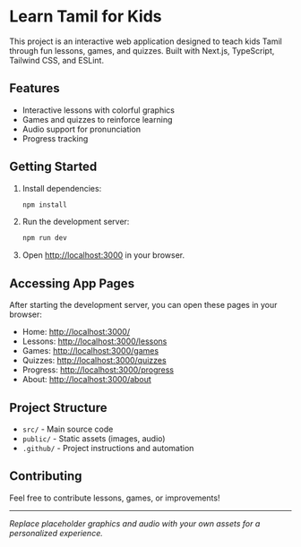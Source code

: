 # Learn Tamil for Kids

This project is an interactive web application designed to teach kids Tamil through fun lessons, games, and quizzes. Built with Next.js, TypeScript, Tailwind CSS, and ESLint.

## Features

- Interactive lessons with colorful graphics
- Games and quizzes to reinforce learning
- Audio support for pronunciation
- Progress tracking

## Getting Started

1. Install dependencies:
   ```sh
   npm install
   ```
2. Run the development server:
   ```sh
   npm run dev
   ```
3. Open [http://localhost:3000](http://localhost:3000) in your browser.

## Accessing App Pages

After starting the development server, you can open these pages in your browser:

- Home: [http://localhost:3000/](http://localhost:3000/)
- Lessons: [http://localhost:3000/lessons](http://localhost:3000/lessons)
- Games: [http://localhost:3000/games](http://localhost:3000/games)
- Quizzes: [http://localhost:3000/quizzes](http://localhost:3000/quizzes)
- Progress: [http://localhost:3000/progress](http://localhost:3000/progress)
- About: [http://localhost:3000/about](http://localhost:3000/about)

## Project Structure

- `src/` - Main source code
- `public/` - Static assets (images, audio)
- `.github/` - Project instructions and automation

## Contributing

Feel free to contribute lessons, games, or improvements!

---

_Replace placeholder graphics and audio with your own assets for a personalized experience._
